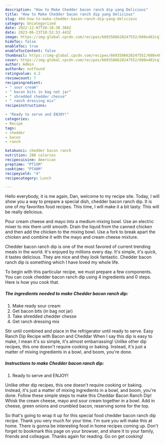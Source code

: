 ```yaml
---
description: "How to Make Chedder bacon ranch dip yang Delicious"
title: "How to Make Chedder bacon ranch dip yang Delicious"
slug: 404-how-to-make-chedder-bacon-ranch-dip-yang-delicious
category: Uncategorized
date: 2022-12-07T20:10:30.366Z
date: 2023-06-23T18:52:53.443Z
image: https://img-global.cpcdn.com/recipes/6693586628247552/680x482cq70/chedder-bacon-ranch-dip-recipe-main-photo.jpg
hideToc: false
enableToc: true
enableTocContent: false
thumbnail: https://img-global.cpcdn.com/recipes/6693586628247552/680x482cq70/chedder-bacon-ranch-dip-recipe-main-photo.jpg
cover: https://img-global.cpcdn.com/recipes/6693586628247552/680x482cq70/chedder-bacon-ranch-dip-recipe-main-photo.jpg
author: Admin
authorAv: notfound
ratingvalue: 4.2
reviewcount: 7
recipeingredient:
- " sour cream"
- " bacon bits in bag not jar"
- " shredded chedder chesse"
- " ranch dressing mix"
recipeinstructions:

- "Ready to serve and ENJOY!"
categories:
- Recipe
tags:
- chedder
- bacon
- ranch

katakunci: chedder bacon ranch 
nutrition: 280 calories
recipecuisine: American
preptime: "PT15M"
cooktime: "PT40M"
recipeyield: "4"
recipecategory: Lunch

---
```



Hello everybody, it is me again, Dan, welcome to my recipe site. Today, I will show you a way to prepare a special dish, chedder bacon ranch dip. It is one of my favorites food recipes. This time, I will make it a bit tasty. This will be really delicious.

Pour cream cheese and mayo into a medium mixing bowl. Use an electric mixer to mix them until smooth. Drain the liquid from the canned chicken and then add the chicken to the mixing bowl. Use a fork to break apart the chicken and combine it with the mayo and cream cheese mixture.

Chedder bacon ranch dip is one of the most favored of current trending meals in the world. It's enjoyed by millions every day. It's simple, it's quick, it tastes delicious. They are nice and they look fantastic. Chedder bacon ranch dip is something which I have loved my whole life.


To begin with this particular recipe, we must prepare a few components. You can cook chedder bacon ranch dip using 4 ingredients and 0 steps. Here is how you cook that.

<!--inarticleads1-->

##### The ingredients needed to make Chedder bacon ranch dip:

1. Make ready  sour cream
1. Get  bacon bits (in bag not jar)
1. Take  shredded chedder chesse
1. Get  ranch dressing mix


Stir until combined and place in the refrigerator until ready to serve. Easy Ranch Dip Recipe with Bacon and Cheddar When I say this dip is easy to make, I mean it&#39;s so simple, it&#39;s almost embarrassing! Unlike other dip recipes, this one doesn&#39;t require cooking or baking. Instead, it&#39;s just a matter of mixing ingredients in a bowl, and boom, you&#39;re done. 

<!--inarticleads2-->

##### Instructions to make Chedder bacon ranch dip:


1. Ready to serve and ENJOY!

Unlike other dip recipes, this one doesn&#39;t require cooking or baking. Instead, it&#39;s just a matter of mixing ingredients in a bowl, and boom, you&#39;re done. Follow these simple steps to make this Cheddar Bacon Ranch Dip! Whisk the cream cheese, mayo and sour cream together in a bowl. Add in cheese, green onions and crumbled bacon, reserving some for the top. 

So that's going to wrap it up for this special food chedder bacon ranch dip recipe. Thank you very much for your time. I'm sure you will make this at home. There is gonna be interesting food in home recipes coming up. Don't forget to bookmark this page on your browser, and share it to your family, friends and colleague. Thanks again for reading. Go on get cooking!
